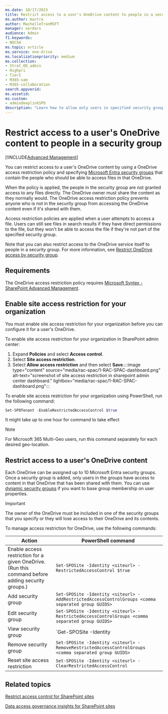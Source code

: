 ```yaml
---
ms.date: 10/17/2023
title: Restrict access to a user's OneDrive content to people in a security group
ms.author: mactra
author: MachelleTranMSFT
manager: serdars
audience: Admin
f1.keywords:
- NOCSH
ms.topic: article
ms.service: one-drive
ms.localizationpriority: medium
ms.collection: 
- Strat_OD_admin
- Highpri
- Tier1
- M365-sam
- M365-collaboration
search.appverid:
ms.assetid: 
ms.custom:
- admindeeplinkSPO
description: "Learn how to allow only users in specified security groups to access a user's OneDrive content."
---
```


# Restrict access to a user's OneDrive content to people in a security group

[!INCLUDE[Advanced Management](includes/advanced-management.md)]

You can restrict access to a user's OneDrive content by using a OneDrive access restriction policy and specifying [Microsoft Entra security groups](/azure/active-directory/fundamentals/how-to-manage-groups) that contain the people who should be able to access files in that OneDrive.

When the policy is applied, the people in the security group are not granted access to any files directly. The OneDrive owner must share the content as they normally would. The OneDrive access restriction policy prevents anyone who is not in the security group from accessing the OneDrive content even if it's shared with them.

Access restriction policies are applied when a user attempts to access a file. Users can still see files in search results if they have direct permissions to the file, but they won't be able to access the file if they're not part of the specified security group.

Note that you can also restrict access to the OneDrive service itself to people in a security group. For more information, see [Restrict OneDrive access by security group](limit-access.md).

## Requirements

The OneDrive access restriction policy requires [Microsoft Syntex - SharePoint Advanced Management](advanced-management.md).

## Enable site access restriction for your organization

You must enable site access restriction for your organization before you can configure it for a user's OneDrive.

To enable site access restriction for your organization in SharePoint admin center:

1. Expand **Policies** and select **Access control**.
1. Select **Site access restriction**.
1. Select **Allow access restriction** and then select **Save**.:::image type="content" source="media/rac-spac/1-RAC-SPAC-dashboard.png" alt-text="screenshot of site access restriction in sharepoint admin center dashboard." lightbox="media/rac-spac/1-RAC-SPAC-dashboard.png":::

To enable site access restriction for your organization using PowerShell, run the following command:

```Powershell
Set-SPOTenant -EnableRestrictedAccessControl $true
```

It might take up to one hour for command to take effect

> [!NOTE]
> For Microsoft 365 Multi-Geo users, run this command separately for each desired geo-location.

## Restrict access to a user's OneDrive content

Each OneDrive can be assigned up to 10 Microsoft Entra security groups. Once a security group is added, only users in the groups have access to content in that OneDrive that has been shared with them. You can use [dynamic security groups](/azure/active-directory/enterprise-users/groups-create-rule) if you want to base group membership on user properties.

> [!IMPORTANT]
> The owner of the OneDrive must be included in one of the security groups that you specify or they will lose access to their OneDrive and its contents.

To manage access restriction for OneDrive, use the following commands:

| Action  | PowerShell command |
|---------|---------|
|Enable access restriction for a given OneDrive. (Run this command before adding security groups.) |`Set-SPOSite -Identity <siteurl> -RestrictedAccessControl $true`|
|Add security group |`Set-SPOSite -Identity <siteurl> -AddRestrictedAccessControlGroups <comma separated group GUIDS>`         |
|Edit security group     |`Set-SPOSite -Identity <siteurl> -RestrictedAccessControlGroups <comma separated group GUIDS>`         |
|View security group     |`Get-SPOSite -Identity <siteurl> | Select RestrictedAccessControl, RestrictedAccessControlGroups`         |
|Remove security group     |`Set-SPOSite -Identity <siteurl> -RemoveRestrictedAccessControlGroups <comma separated group GUIDS>`         |  
|Reset site access restriction  |`Set-SPOSite -Identity <siteurl> -ClearRestrictedAccessControl`         |

## Related topics

[Restrict access control for SharePoint sites](restricted-access-control.md)

[Data access governance insights for SharePoint sites](data-access-governance-reports.md)
